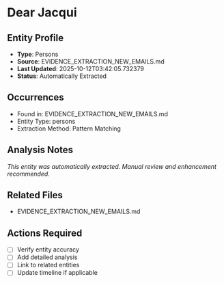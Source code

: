 # Dear Jacqui

## Entity Profile
- **Type**: Persons
- **Source**: EVIDENCE_EXTRACTION_NEW_EMAILS.md
- **Last Updated**: 2025-10-12T03:42:05.732379
- **Status**: Automatically Extracted

## Occurrences
- Found in: EVIDENCE_EXTRACTION_NEW_EMAILS.md
- Entity Type: persons
- Extraction Method: Pattern Matching

## Analysis Notes
*This entity was automatically extracted. Manual review and enhancement recommended.*

## Related Files
- EVIDENCE_EXTRACTION_NEW_EMAILS.md

## Actions Required
- [ ] Verify entity accuracy
- [ ] Add detailed analysis
- [ ] Link to related entities
- [ ] Update timeline if applicable
